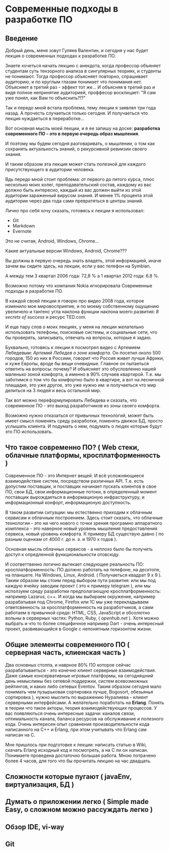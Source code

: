 Современные подходы в разработке ПО
================

## Введение
Добрый день, меня зовут Гуляев Валентин, и сегодня у нас будет лекция о современных подходах к разработке ПО.

Знаете хочеться начать лекцию с анекдота, когда профессор объяняет студентам суть тензорного анализа в сингулярных теориях, и студенты не понимают. Тогда профессор объясняет повторно, спрашивает аудиторию, и по круглым глазам понимает что понимания нет. Объясняет в третий раз - эффект тот же... И объясняя в третий раз и видя полное непринятие аудиторией, проффесор восклицает: "Я сам уже понял, как Вам то объяснить?!?"

Так и передо мной встала проблема, тему лекции я заявлял три года назад. А прочесть случаеться только сегодня. И получаеться что лекция нуждаеться в переработке...

Вот основная мысль моей лекции, и я ее запишу на доске: **разработка современного ПО - это в первую очередь образ мышления**.

И поэтому мы будем сегодня разговаривать, о мышлении, о том как сохранять актуальность знаний, о рекурсивной ревиизии своего знания.

И таким образом эта лекция может стать полезной для каждого присутствующего в аудитории человека.

Вдь передо мной стоит проблема: от первого до пятого курса, плюс несколько моих колег, преподавательский состав, каждому из вас должно быть интересно, каждый из вас должен выйти из этой аудитории зараженный вирусом знания. И менее 1% процента этой аудитории через два года сами превратяться в центры знаний.

Лично про себя хочу сказать, готовясь к лекции я использовал:
* Git
* Markdown
* Evernote

Это не считая, Android, Windows, Chrome...

Какие актуальные версии Windows, Android, Chrome???

Вы должны в первую очередь знать владеть, этой информацией, иначе зачем вы сидите здесь, на лекции, если у вас телефон на Symbian.

А между тем 3 квартал 2006 года: 72,8 % а 1 квартал 2012 года: 6.8 %.

Возможно потому что компания Nokia игнорировала Современные подходы в разработке ПО.

В каждой своей лекции я говорю про видео 2008 года, которое изменило мое мировосприятие, и по моему собственному ощущению увеличело и тангенс угла наклона функции наклона моего развития: *8 secrets of success* и ресурс TED.com.

И еще пару слов о моих лекциях, у меня на лекции желательно использовать телефоны, поисковые системы, и социальные сети, что бы проверять, записывать, отвечать на вопросы, которые я задаю. 

Буквально, готовясь к лекции я посмотрел видео с Артемием Лебедевым: *Артемий Лебедев о зоне комфорта*. Он посетил около 500 городов, 150 из них в Россиии, говорит что Россия живет лучше Африки, и хуже Европы, вроде бы вещи очевидные. Главное он пытаеться ответить на вопросы: почему? И объясняет это обусловленно нашей маленько зоной комфорта, а именно в 90% случаев квартирой. Т.е. мы заботимся о том что бы комфортно было в квартире, а вот на лесничной плащадке, это уже другое, это уже нужно им: и получаеться что мир делиться на 3 людей и весь остальной мир. 

Так вот можно переформулировать Лебедева и сказать, что современное ПО - это выход разработчиков из зоны своего комфорта.

Возможно нужно отказаться от привычных технологий, может быть имеет смысл поменять среду разработки, поменять движок БД, просто услышать клиента. И подумать о нем, подумать о людях которые будут это ПО использовать.

## Что такое современно ПО? ( Web стеки, облачные платформы, кросплатформенность )

Современное ПО - это Интернет вещей. И всё усложняющиеся взаимодействие систем, посредством различных API. Т.е. есть допустим поставщик, и поставщик начинает пускать клиентов в свое ПО, свои БД, свои информационные потоки, в определенный момент поставщик вырождаеться в информационую инфраструктуру, и информационный конфорт, информационую доступность.

В таком развитии ситуации: мы естественно приходим к облачным сервисам и облачным построением. Здесь стоит сказать, что облачные технологии - это ни чего нового с точки зрения програмно аппаратного комплекса - это наверное новый уровень мышления предоставления сервиса, новый уровень комфорта. К примеру БД существую давно ( по разным оценкам от 4000 г. до н. э. и 1970 х годов ).

Основная мысль облачных сервисов - а неплохо было бы получить доступ к опредленной функциональности отовсюду.

И соответтвенно логично вытекает следующее реальность ПО: кросплатформенность: ПО должно работать на телефоне, на десктопе, на планшете. На Windows, Linux, Android. ( Получаеться квадрат 9 х 9 ). Таким образом мы стоим перед выбором пути развития: или мы под каждую ячейку заводим проект ( это к примеру telegram ), или мы исползуем среду разработки предполагающую кросплатформенность: например Lazarus, c++. И когда мы выбираем окружение, например разрабатывая под Chrome, Firefox или 1С мы уже перекладываем ответсвенность за кросплатформенность на разработчиков, а сами работаем в привычной среде: HTML, CSS, JavaScript и обсолютно вольны в серверных частях: Python, Ruby, ( *openhub.net* ). Хотя можно выбрать и что то более специфичное например Dart - очень интересный проект, развивающийся в Google с непонятным горизонтом жизни.

## Общие элементы современного ПО ( серверная часть, клиенская часть )

Два основных столпа, и наврное 80% ПО которое сейчас разрабатываеться - это конечно клиент серверные взаимодействия. Даже самые консервативные игровые платформы, на сегодняшний день немыслимы без сетевой поддержки, систем всевозможных рейтингов, и каких либо сетевых Eventov. Таким образом сегодня мало понимать чем пузырьковая сортировка лучше, Bogosort, обезьянья сортировка ), нужно мыслить по выражению Нуралиева - клиент серверными интерфейсами. А желательно поработать на **Erlang**. Понять в теории что такое акторы, теория взаимодействующих процессов. У вас появляються очень интересные задачи: каналов связи, оптимальность канала, баланса ресурсов на обслуживание и полезного кода. Очень интересен опыт сравнения производительности кода написанного на С++ и Erlang, при этом учитывать что Erlang сам написан на С.

Мне пришлось при подготовке к лекции: написать статью в Wiki, скачать Erlang исходный код и посмотреть, а на C ли он написан. Понимаете проведена достаточно большая работа. Мною потрачено более 4 часов, для того что бы прочитать лекцию на час двадцать.

## Сложности которые пугают ( javaEnv, виртуализация, БД )
## Думать о приложении легко ( Simple made Easy, о сложном можно рассуждать легко )
## Обзор IDE, vi-way
## Git
